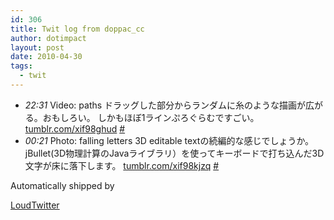 ```yaml
---
id: 306
title: Twit log from doppac_cc
author: dotimpact
layout: post
date: 2010-04-30
tags:
  - twit
---
```

<ul class="loudtwitter">
  <li>
    <em>22:31</em> Video: paths ドラッグした部分からランダムに糸のような描画が広がる。おもしろい。 しかもほぼ1ラインぷろぐらむですごい。 <a href="http://tumblr.com/xif98ghud">tumblr.com/xif98ghud</a> <a href="http://twitter.com/doppac_cc/statuses/13068667057">#</a>
  </li>
  <li>
    <em>00:21</em> Photo: falling letters 3D editable textの続編的な感じでしょうか。jBullet(3D物理計算のJavaライブラリ）を使ってキーボードで打ち込んだ3D文字が床に落下します。 <a href="http://tumblr.com/xif98kjzq">tumblr.com/xif98kjzq</a> <a href="http://twitter.com/doppac_cc/statuses/13074176750">#</a>
  </li>
</ul>Automatically shipped by 

[LoudTwitter][1]

 [1]: http://www.loudtwitter.com
